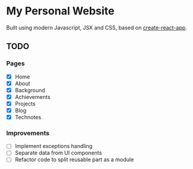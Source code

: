 # My Personal Website

Built using modern Javascript, JSX and CSS, based on [create-react-app](https://github.com/facebook/create-react-app). 

## TODO

### Pages
- [x] Home
- [x] About
- [x] Background
- [x] Achievements
- [x] Projects
- [x] Blog
- [x] Technotes

### Improvements
- [ ] Implement exceptions handling
- [ ] Separate data from UI components
- [ ] Refactor code to split reusable part as a module
